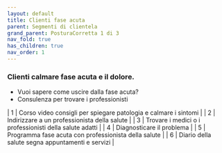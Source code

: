 ```yaml
---
layout: default
title: Clienti fase acuta
parent: Segmenti di clientela
grand_parent: PosturaCorretta 1 di 3
nav_fold: true
has_children: true
nav_order: 1
---
```



### Clienti calmare fase acuta e il dolore.
- Vuoi sapere come uscire dalla fase acuta? 
- Consulenza per trovare i professionisti 

| 1 | Corso video consigli per spiegare patologia e calmare i sintomi |
| 2 | Indirizzare a un professionista della salute |
| 3 | Trovare i medici o i professionisti della salute adatti |
| 4 | Diagnosticare il problema |
| 5 | Programma fase acuta con professionista della salute |
| 6 | Diario della salute segna appuntamenti e servizi |



